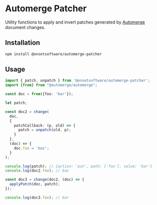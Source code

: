 # Automerge Patcher
Utility functions to apply and invert patches generated by [Automerge](https://automerge.org/) document changes.

## Installation
```bash
npm install @onsetsoftware/automerge-patcher
```

## Usage

```typescript
import { patch, unpatch } from '@onsetsoftware/automerge-patcher';
import {from} from "@automerge/automerge";

const doc = from({foo: 'bar'});

let patch;

const doc2 = change(
  doc, 
  {
    patchCallback: (p, old) => {
      patch = unpatch(old, p);
    }
  }, 
  (doc) => {
    doc.foo = 'baz';
  }
);

console.log(patch); // {action: 'put', path: ['foo'], value: 'bar'}
console.log(doc2.foo); // baz

const doc3 = change(doc2, (doc) => {
  applyPatch(doc, patch);
});

console.log(doc3.foo); // bar


```

